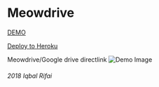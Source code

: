 # Meowdrive
[DEMO](https://meowdrive.herokuapp.com/?id=ZURTZkxBaUw3dDUvU2wzZ0ZqeWs1YWIzQ3JBWTl5czlSVmZPaDlqUGtlND0=)

[Deploy to Heroku](https://heroku.com/deploy)

Meowdrive/Google drive directlink
![Demo Image](https://pomf.pyonpyon.moe/zwqikv.png "Image Demo")
###### 2018 Iqbal Rifai
